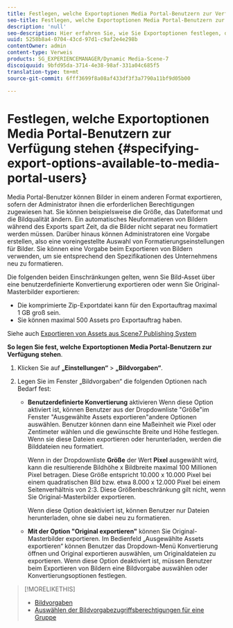 ```yaml
---
title: Festlegen, welche Exportoptionen Media Portal-Benutzern zur Verfügung stehen
seo-title: Festlegen, welche Exportoptionen Media Portal-Benutzern zur Verfügung stehen
description: 'null'
seo-description: Hier erfahren Sie, wie Sie Exportoptionen festlegen, die Media Portal-Benutzern zur Verfügung stehen.
uuid: 5258b8a4-0704-43cd-97d1-c9af2e4e298b
contentOwner: admin
content-type: Verweis
products: SG_EXPERIENCEMANAGER/Dynamic Media-Scene-7
discoiquuid: 9bfd95da-3714-4e38-98af-331a04c685f5
translation-type: tm+mt
source-git-commit: 6fff3699f8a08af433df3f3a7790a11bf9d05b00

---
```



# Festlegen, welche Exportoptionen Media Portal-Benutzern zur Verfügung stehen {#specifying-export-options-available-to-media-portal-users}

Media Portal-Benutzer können Bilder in einem anderen Format exportieren, sofern der Administrator ihnen die erforderlichen Berechtigungen zugewiesen hat. Sie können beispielsweise die Größe, das Dateiformat und die Bildqualität ändern. Ein automatisches Neuformatieren von Bildern während des Exports spart Zeit, da die Bilder nicht separat neu formatiert werden müssen. Darüber hinaus können Administratoren eine Vorgabe erstellen, also eine voreingestellte Auswahl von Formatierungseinstellungen für Bilder. Sie können eine Vorgabe beim Exportieren von Bildern verwenden, um sie entsprechend den Spezifikationen des Unternehmens neu zu formatieren.

Die folgenden beiden Einschränkungen gelten, wenn Sie Bild-Asset über eine benutzerdefinierte Konvertierung exportieren oder wenn Sie Original-Masterbilder exportieren:

* Die komprimierte Zip-Exportdatei kann für den Exportauftrag maximal 1 GB groß sein.
* Sie können maximal 500 Assets pro Exportauftrag haben.

Siehe auch [Exportieren von Assets aus Scene7 Publishing System](exporting-assets-scene7-publishing-system.md#exporting_assets_from_scene7_publishing_system)

**So legen Sie fest, welche Exportoptionen Media Portal-Benutzern zur Verfügung stehen**.

1. Klicken Sie auf **„Einstellungen“** &gt; **„Bildvorgaben“**.
1. Legen Sie im Fenster „Bildvorgaben“ die folgenden Optionen nach Bedarf fest:

   * **Benutzerdefinierte Konvertierung** aktivieren Wenn diese Option aktiviert ist, können Benutzer aus der Dropdownliste "Größe"im Fenster "Ausgewählte Assets exportieren"andere Optionen auswählen. Benutzer können dann eine Maßeinheit wie Pixel oder Zentimeter wählen und die gewünschte Breite und Höhe festlegen. Wenn sie diese Dateien exportieren oder herunterladen, werden die Bilddateien neu formatiert.

      Wenn in der Dropdownliste **Größe** der Wert **Pixel** ausgewählt wird, kann die resultierende Bildhöhe x Bildbreite maximal 100 Millionen Pixel betragen. Diese Größe entspricht 10.000 x 10.000 Pixel bei einem quadratischen Bild bzw. etwa 8.000 x 12.000 Pixel bei einem Seitenverhältnis von 2:3. Diese Größenbeschränkung gilt nicht, wenn Sie Original-Masterbilder exportieren.

      Wenn diese Option deaktiviert ist, können Benutzer nur Dateien herunterladen, ohne sie dabei neu zu formatieren.

   * **Mit der Option "Original exportieren"** können Sie Original-Masterbilder exportieren. Im Bedienfeld „Ausgewählte Assets exportieren“ können Benutzer das Dropdown-Menü Konvertierung öffnen und Original exportieren auswählen, um Originaldateien zu exportieren. Wenn diese Option deaktiviert ist, müssen Benutzer beim Exportieren von Bildern eine Bildvorgabe auswählen oder Konvertierungsoptionen festlegen.

>[!MORELIKETHIS]
>
>* [Bildvorgaben](application-setup.md#image_presets)
>* [Auswählen der Bildvorgabezugriffsberechtigungen für eine Gruppe](creating-media-portal-groups.md#choosing_image_preset_access_permissions_for_a_group)

